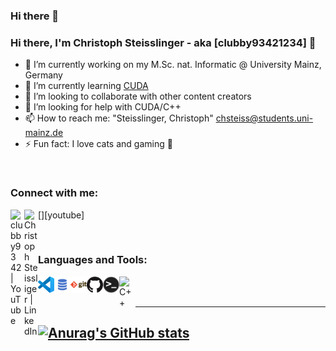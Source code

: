 ### Hi there 👋

<!--
**clubby93421234/clubby93421234** is a ✨ _special_ ✨ repository because its `README.md` (this file) appears on your GitHub profile.
-->

### Hi there, I'm Christoph Steisslinger - aka [clubby93421234] 👋

- 🔭 I’m currently working on my M.Sc. nat. Informatic @ University Mainz, Germany
- 🌱 I’m currently learning [CUDA]
- 👯 I’m looking to collaborate with other content creators
- 🤔 I’m looking for help with CUDA/C++
- 📫 How to reach me: "Steisslinger, Christoph" <chsteiss@students.uni-mainz.de>
- ⚡ Fun fact: I love cats and gaming 🦖

<br />

### Connect with me:

[<img align="left" alt="clubby93 42 | YouTube" width="22px" src="https://cdn.jsdelivr.net/npm/simple-icons@v3/icons/youtube.svg" />][youtube]
[<img align="left" alt="Christoph Steissliger | LinkedIn" width="22px" src="https://cdn.jsdelivr.net/npm/simple-icons@v3/icons/linkedin.svg" />][linkedin]

<br />

### Languages and Tools:

<img align="left" alt="Visual Studio Code" width="26px" src="https://raw.githubusercontent.com/github/explore/80688e429a7d4ef2fca1e82350fe8e3517d3494d/topics/visual-studio-code/visual-studio-code.png" />
<img align="left" alt="SQL" width="26px" src="https://raw.githubusercontent.com/github/explore/80688e429a7d4ef2fca1e82350fe8e3517d3494d/topics/sql/sql.png" />
<img align="left" alt="Git" width="26px" src="https://raw.githubusercontent.com/github/explore/80688e429a7d4ef2fca1e82350fe8e3517d3494d/topics/git/git.png" />
<img align="left" alt="GitHub" width="26px" src="https://raw.githubusercontent.com/github/explore/78df643247d429f6cc873026c0622819ad797942/topics/github/github.png" />
<img align="left" alt="Terminal" width="26px" src="https://raw.githubusercontent.com/github/explore/80688e429a7d4ef2fca1e82350fe8e3517d3494d/topics/terminal/terminal.png" />
<img align="left" alt="C++" width="26px" src="https://upload.wikimedia.org/wikipedia/commons/1/18/ISO_C%2B%2B_Logo.svg" />
<br />
<br />

---
[![Anurag's GitHub stats](https://github-readme-stats.vercel.app/api?username=clubby93421234)](https://github.com/anuraghazra/github-readme-stats)
---
[CUDA]: https://developer.nvidia.com/cuda-zone

[linkedin]:  https://www.linkedin.com/in/christoph-steisslinger-4ba139112/
